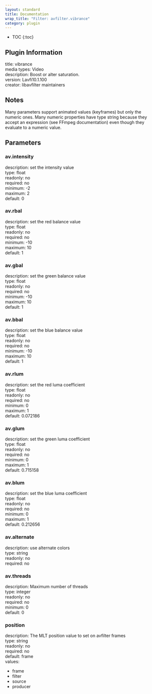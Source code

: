 ```yaml
---
layout: standard
title: Documentation
wrap_title: "Filter: avfilter.vibrance"
category: plugin
---
```

* TOC
{:toc}

## Plugin Information

title: vibrance  
media types:
Video  
description: Boost or alter saturation.  
version: Lavfi10.1.100  
creator: libavfilter maintainers  

## Notes

Many parameters support animated values (keyframes) but only the numeric ones. Many numeric properties have type string because they accept an expression (see FFmpeg documentation) even though they evaluate to a numeric value.

## Parameters

### av.intensity

  
description:
set the intensity value  
type: float  
readonly: no  
required: no  
minimum: -2  
maximum: 2  
default: 0  

### av.rbal

  
description:
set the red balance value  
type: float  
readonly: no  
required: no  
minimum: -10  
maximum: 10  
default: 1  

### av.gbal

  
description:
set the green balance value  
type: float  
readonly: no  
required: no  
minimum: -10  
maximum: 10  
default: 1  

### av.bbal

  
description:
set the blue balance value  
type: float  
readonly: no  
required: no  
minimum: -10  
maximum: 10  
default: 1  

### av.rlum

  
description:
set the red luma coefficient  
type: float  
readonly: no  
required: no  
minimum: 0  
maximum: 1  
default: 0.072186  

### av.glum

  
description:
set the green luma coefficient  
type: float  
readonly: no  
required: no  
minimum: 0  
maximum: 1  
default: 0.715158  

### av.blum

  
description:
set the blue luma coefficient  
type: float  
readonly: no  
required: no  
minimum: 0  
maximum: 1  
default: 0.212656  

### av.alternate

  
description:
use alternate colors  
type: string  
readonly: no  
required: no  

### av.threads

  
description:
Maximum number of threads  
type: integer  
readonly: no  
required: no  
minimum: 0  
default: 0  

### position

  
description:
The MLT position value to set on avfilter frames  
type: string  
readonly: no  
required: no  
default: frame  
values:  

* frame
* filter
* source
* producer


